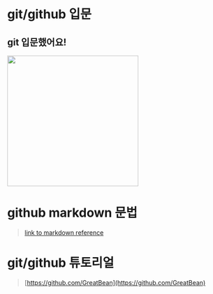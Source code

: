 # git/github 입문
## git 입문했어요!
<img src="https://octodex.github.com/images/welcometocat.png" height="300">



# github markdown 문법
>[link to markdown reference](https://guides.github.com/features/mastering-markdown/)



 
# git/github 튜토리얼
>[https://github.com/GreatBean](https://github.com/GreatBean)
